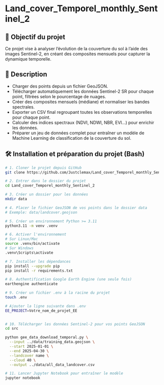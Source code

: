 # Land_cover_Temporel_monthly_Sentinel_2

## 🎯 Objectif du projet

Ce projet vise à analyser l’évolution de la couverture du sol à l’aide des images Sentinel-2, en créant des composites mensuels pour capturer la dynamique temporelle.

## 🚀 Description
- Charger des points depuis un fichier GeoJSON.  
- Télécharger automatiquement les données Sentinel-2 SR pour chaque point, filtrées selon le pourcentage de nuages.  
- Créer des composites mensuels (médiane) et normaliser les bandes spectrales.
- Exporter un CSV final regroupant toutes les observations temporelles pour chaque point.
- Calculer des indices spectraux (NDVI, NDWI, NBR, EVI…) pour enrichir les données.  
- Préparer un jeu de données complet pour entraîner un modèle de Machine Learning de classification de la couverture du sol.  

## 🛠️ Installation et préparation du projet (Bash)

```bash
# 1. Cloner le projet depuis GitHub
git clone https://github.com/Justclemax/Land_cover_Temporel_monthly_Sentinel_2.git

# 2. Entrer dans le dossier du projet
cd Land_cover_Temporel_monthly_Sentinel_2

# 3. Créer un dossier pour les données
mkdir data

# 4. Placer le fichier GeoJSON de vos points dans le dossier data
# Exemple: data/landcover.geojson

# 5. Créer un environnement Python >= 3.11
python3.11 -m venv .venv

# 6. Activer l'environnement
# Sur Linux/Mac
source .venv/bin/activate
# Sur Windows
.venv\Scripts\activate

# 7. Installer les dépendances
pip install --upgrade pip
pip install -r requirements.txt

# 8. Authentification Google Earth Engine (une seule fois)
earthengine authenticate

# 9. Créer un fichier .env à la racine du projet
touch .env

# Ajouter la ligne suivante dans .env
EE_PROJECT=Votre_nom_de_projet_EE
  

# 10. Télécharger les données Sentinel-2 pour vos points GeoJSON
cd src 

python gee_data_download_temporal.py \
  --input ../data/training_data.geojson \
  --start 2025-01-01 \
  --end 2025-04-30 \
  --landcover name \
  --cloud 40 \
  --output ../data/all_data_landcover.csv

# 11. Lancer Jupyter Notebook pour entraîner le modèle
jupyter notebook